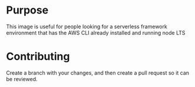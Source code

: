 # Purpose
This image is useful for people looking for a serverless framework environment that has the AWS CLI already installed and running node LTS

# Contributing
Create a branch with your changes, and then create a pull request so it can be reviewed.